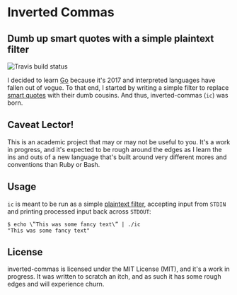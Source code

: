 # Inverted Commas

## Dumb up smart quotes with a simple plaintext filter


![Travis build status](https://travis-ci.org/mckern/inverted-commas.svg?branch=master)


I decided to learn [Go](https://golang.org) because it's 2017 and interpreted languages
have fallen out of vogue. To that end, I started by writing a simple filter to replace
[smart quotes](http://practicaltypography.com/straight-and-curly-quotes.html) with their dumb cousins. And thus, inverted-commas
(`ic`) was born.

## Caveat Lector!

This is an academic project that may or may not be useful to you.
It's a work in progress, and it's expected to be rough around the edges as I learn the
ins and outs of a new language that's built around very different mores and conventions
than Ruby or Bash.

## Usage

`ic` is meant to be run as a simple [plaintext filter](https://en.wikipedia.org/wiki/Pipeline_(Unix)),
accepting input from `STDIN` and printing processed input back across `STDOUT`:

```
$ echo \‟This was some fancy text\” | ./ic
"This was some fancy text"
```

## License

inverted-commas is licensed under the MIT License (MIT), and it's a work in progress.
It was written to scratch an itch, and as such it has some rough edges and will experience churn.
